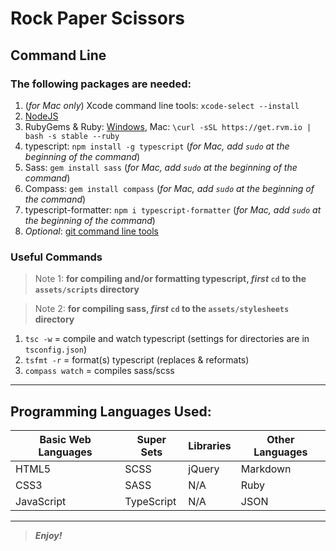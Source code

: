 [//]: # (Start README.md file)

Rock Paper Scissors
===================

Command Line
------------

### The following packages are needed:

1. (_for Mac only_) Xcode command line tools: `xcode-select --install`
2. [NodeJS](https://nodejs.org/en/)
3. RubyGems & Ruby: [Windows](https://rubyinstaller.org/), Mac: `\curl -sSL https://get.rvm.io | bash -s stable --ruby`
4. typescript: `npm install -g typescript` (_for Mac, add `sudo` at the beginning of the command_)
5. Sass: `gem install sass` (_for Mac, add `sudo` at the beginning of the command_)
6. Compass: `gem install compass` (_for Mac, add `sudo` at the beginning of the command_)
7. typescript-formatter: `npm i typescript-formatter` (_for Mac, add `sudo` at the beginning of the command_)
8. _Optional_: [git command line tools](https://git-scm.com/downloads/)

### Useful Commands

> Note 1: **for compiling and/or formatting typescript, _first_ `cd` to the `assets/scripts` directory**

> Note 2: **for compiling sass, _first_ `cd` to the `assets/stylesheets` directory**

1. `tsc -w` = compile and watch typescript (settings for directories are in `tsconfig.json`)
2. `tsfmt -r` = format(s) typescript (replaces & reformats)
3. `compass watch` = compiles sass/scss

--------

## Programming Languages Used:

| Basic Web Languages | Super Sets | Libraries | Other Languages |
|---------------------|------------|-----------|-----------------|
| HTML5               | SCSS       | jQuery    | Markdown        |
| CSS3                | SASS       | N/A       | Ruby            |
| JavaScript          | TypeScript | N/A       | JSON            |

--------

> ***Enjoy!***

[//]: # "End README.md file"
